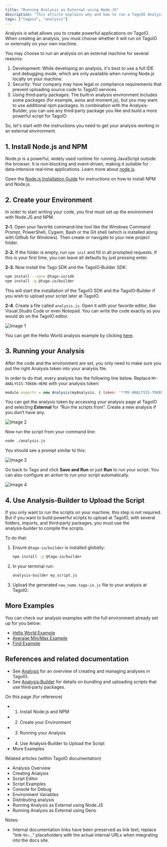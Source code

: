 ```yaml
---
title: "Running Analysis as External using Node.JS"
description: "This article explains why and how to run a TagoIO Analysis externally using Node.js, and provides the first steps to prepare your local environment (installing Node.js and NPM) before running or uploading analyses."
tags: ["tagoio", "analysis"]
---
```

Analysis is what allows you to create powerful applications on TagoIO. When creating an analysis, you must choose whether it will run on TagoIO or externally on your own machine.

You may choose to run an analysis on an external machine for several reasons:

1. Development: While developing an analysis, it's best to use a full IDE and debugging mode, which are only available when running Node.js locally on your machine.
2. Security: Your company may have legal or compliance requirements that prevent uploading source code to TagoIO services.
3. Using third‑party packages: The built‑in analysis environment includes some packages (for example, axios and moment.js), but you may want to use additional npm packages. In combination with the Analysis-Builder, you can use any third‑party package you like and build a more powerful script for TagoIO.

So, let's start with the instructions you need to get your analysis working in an external environment.

## 1. Install Node.js and NPM

Node.js is a powerful, widely used runtime for running JavaScript outside the browser. It is non‑blocking and event‑driven, making it suitable for data‑intensive real‑time applications. Learn more about [node.js](https://nodejs.org/).

Open the [Node.js Installation Guide](https://nodejs.org/en/download/) for instructions on how to install NPM and Node.js.

## 2. Create your Environment

In order to start writing your code, you first must set up the environment with Node.JS and NPM.

**2‑1.** Open your favorite command‑line tool like the Windows Command Prompt, PowerShell, Cygwin, Bash or the Git shell (which is installed along with Github for Windows). Then create or navigate to your new project folder.

**2‑2.** If the folder is empty, run `npm init` and fill in all prompted requests. If this is your first time, you can leave all defaults by just pressing enter.

**2‑3.** Now install the Tago SDK and the TagoIO‑Builder SDK:

```bash
npm install --save @tago-io/sdk
npm install -g @tago-io/builder
```

This will start the installation of the TagoIO SDK and the TagoIO‑Builder if you wish to upload your script later at TagoIO.

**2‑4.** Create a file called `analysis.js`. Open it with your favorite editor, like Visual Studio Code or even Notepad. You can write the code exactly as you would do on the TagoIO editor.

![Image 1](/docs_imagem/tagoio/info-8.png)

You can get the Hello World analysis example by clicking [here](https://raw.githubusercontent.com/tago-io/analysis-example-console/master/analysis.js).

## 3. Running your Analysis

After the code and the environment are set, you only need to make sure you put the right Analysis token into your analysis file.

In order to do that, every analysis has the following line below. Replace `MY-ANALYSIS-TOKEN-HERE` with your analysis token:

```js
module.exports = new Analysis(myAnalysis, { token: '**MY-ANALYSIS-TOKEN-HERE**' } );
```

You can get the analysis token by accessing your analysis page at TagoIO and selecting **External** for “Run the scripts from”. Create a new analysis if you don’t have any.

![Image 2](/docs_imagem/tagoio/1600873613832-4Vc.png)

Now run the script from your command line:

```bash
node ./analysis.js
```

You should see a prompt similar to this:

![Image 3](/docs_imagem/tagoio/Screen-20Shot-202019-03-06-20at-2016.32.35-37A.png)

Go back to Tago and click **Save and Run** or just **Run** to run your script. You can also configure an action to run your script automatically.

![Image 4](/docs_imagem/tagoio/1611084833441-Ers.png)

## 4. Use Analysis‑Builder to Upload the Script

If you only want to run the scripts on your machine, this step is not required. But if you want to build powerful scripts to upload at TagoIO, with several folders, imports, and third‑party packages, you must use the analysis‑builder to compile the scripts.

To do that:

1. Ensure `@tago-io/builder` is installed globally:  
   ```bash
   npm install -g @tago-io/builder
   ```
2. In your terminal run:  
   ```bash
   analysis-builder my_script.js
   ```
3. Upload the generated `new_name.tago-io.js` file to your analysis at TagoIO.

## More Examples

You can check our analysis examples with the full environment already set up for you below:

* [Hello World Example](https://github.com/tago-io/analysis-example-console)
* [Average Min/Max Example](https://github.com/tago-io/analysis-example-avgMinMax)
* [Find Example](https://github.com/tago-io/analysis-example-find)

## References and related documentation

- See [Analysis](../analysis/index) for an overview of creating and managing analyses in TagoIO.
- See [Analysis‑Builder](../console-for-debug) for details on bundling and uploading scripts that use third‑party packages.

On this page (for reference)
- 1. Install Node.js and NPM
- 2. Create your Environment
- 3. Running your Analysis
- 4. Use Analysis‑Builder to Upload the Script
- More Examples

Related articles (within TagoIO documentation)
- Analysis Overview
- Creating Analysis
- Script Editor
- Script Examples
- Console for Debug
- Environment Variables
- Distributing analysis
- Running Analysis as External using Node.JS
- Running Analysis as External using Deno

Notes:
- Internal documentation links have been preserved as link text; replace "link-to‑..." placeholders with the actual internal URLs when integrating into the docs site.